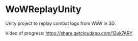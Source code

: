 # WoWReplayUnity
Unity project to replay combat logs from WoW in 3D.

Video of progress: 
https://share.getcloudapp.com/12uk7ARY
